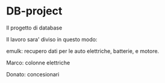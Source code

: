 DB-project
==========

Il progetto di database

Il lavoro sara' diviso in questo modo:

emulk: recupero dati per le auto elettriche, batterie, e motore.

Marco: colonne elettriche

Donato: concesionari

